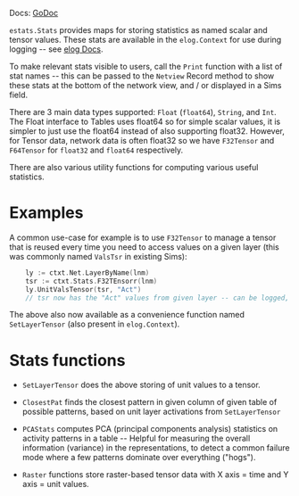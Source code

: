 Docs: [GoDoc](https://pkg.go.dev/github.com/emer/emergent/estats)

`estats.Stats` provides maps for storing statistics as named scalar and tensor values.  These stats are available in the `elog.Context` for use during logging -- see [elog Docs](https://pkg.go.dev/github.com/emer/emergent/elog).

To make relevant stats visible to users, call the `Print` function with a list of stat names -- this can be passed to the `Netview` Record method to show these stats at the bottom of the network view, and / or displayed in a Sims field.

There are 3 main data types supported: `Float` (`float64`), `String`, and `Int`. The Float interface to Tables uses float64 so for simple scalar values, it is simpler to just use the float64 instead of also supporting float32.  However, for Tensor data, network data is often float32 so we have `F32Tensor` and `F64Tensor` for `float32` and `float64` respectively.

There are also various utility functions for computing various useful statistics.

# Examples

A common use-case for example is to use `F32Tensor` to manage a tensor that is reused every time you need to access values on a given layer (this was commonly named `ValsTsr` in existing Sims):

```Go
    ly := ctxt.Net.LayerByName(lnm)
    tsr := ctxt.Stats.F32TEnsorr(lnm)
    ly.UnitValsTensor(tsr, "Act")
    // tsr now has the "Act" values from given layer -- can be logged, computed on, etc..
```

The above also now available as a convenience function named `SetLayerTensor` (also present in `elog.Context`).

# Stats functions

* `SetLayerTensor` does the above storing of unit values to a tensor.

* `ClosestPat` finds the closest pattern in given column of given table of possible patterns, based on unit layer activations from `SetLayerTensor`

* `PCAStats` computes PCA (principal components analysis) statistics on activity patterns in a table -- Helpful for measuring the overall information (variance) in the representations, to detect a common failure mode where a few patterns dominate over everything ("hogs").

* `Raster` functions store raster-based tensor data with X axis = time and Y axis = unit values.

